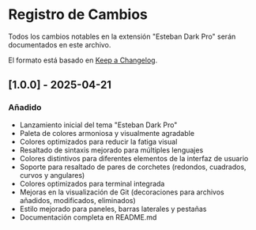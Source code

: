# Registro de Cambios

Todos los cambios notables en la extensión "Esteban Dark Pro" serán documentados en este archivo.

El formato está basado en [Keep a Changelog](http://keepachangelog.com/).

## [1.0.0] - 2025-04-21

### Añadido
- Lanzamiento inicial del tema "Esteban Dark Pro"
- Paleta de colores armoniosa y visualmente agradable
- Colores optimizados para reducir la fatiga visual
- Resaltado de sintaxis mejorado para múltiples lenguajes
- Colores distintivos para diferentes elementos de la interfaz de usuario
- Soporte para resaltado de pares de corchetes (redondos, cuadrados, curvos y angulares)
- Colores optimizados para terminal integrada
- Mejoras en la visualización de Git (decoraciones para archivos añadidos, modificados, eliminados)
- Estilo mejorado para paneles, barras laterales y pestañas
- Documentación completa en README.md
